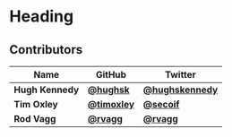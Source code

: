 # Heading

## Contributors

| Name             | GitHub                                       | Twitter                                               |
| ---------------- | -------------------------------------------- | ----------------------------------------------------- |
| **Hugh Kennedy** | [**@hughsk**](https://github.com/hughsk)     | [**@hughskennedy**](https://twitter.com/hughskennedy) |
| **Tim Oxley**    | [**@timoxley**](https://github.com/timoxley) | [**@secoif**](https://twitter.com/secoif)             |
| **Rod Vagg**     | [**@rvagg**](https://github.com/rvagg)       | [**@rvagg**](https://twitter.com/rvagg)               |
